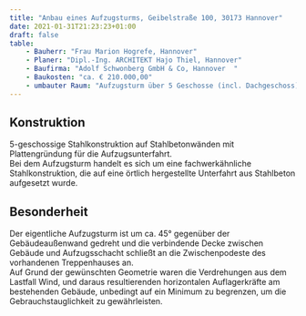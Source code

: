 ```yaml
---
title: "Anbau eines Aufzugsturms, Geibelstraße 100, 30173 Hannover"
date: 2021-01-31T21:23:23+01:00
draft: false
table:
    - Bauherr: "Frau Marion Hogrefe, Hannover"
    - Planer: "Dipl.-Ing. ARCHITEKT Hajo Thiel, Hannover"
    - Baufirma: "Adolf Schwonberg GmbH & Co, Hannover  "
    - Baukosten: "ca. € 210.000,00"
    - umbauter Raum: "Aufzugsturm über 5 Geschosse (incl. Dachgeschoss)"
---
```


## Konstruktion
5-geschossige Stahlkonstruktion auf Stahlbetonwänden mit Plattengründung für die Aufzugsunterfahrt.  
Bei dem Aufzugsturm handelt es sich um eine fachwerkähnliche Stahlkonstruktion, die auf eine örtlich hergestellte Unterfahrt aus Stahlbeton aufgesetzt wurde.

## Besonderheit
Der eigentliche Aufzugsturm ist um ca. 45° gegenüber der Gebäudeaußenwand gedreht und die verbindende Decke zwischen Gebäude und Aufzugsschacht schließt an die Zwischenpodeste des vorhandenen Treppenhauses an.  
Auf Grund der gewünschten Geometrie waren die Verdrehungen aus dem Lastfall Wind, und daraus resultierenden horizontalen Auflagerkräfte am bestehenden Gebäude, unbedingt auf ein Minimum zu begrenzen, um die Gebrauchstauglichkeit zu gewährleisten.